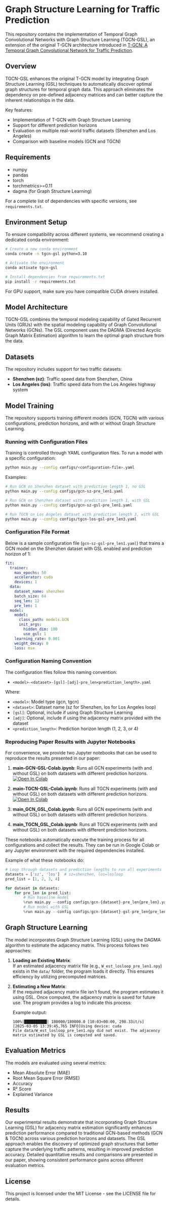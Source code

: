 # Graph Structure Learning for Traffic Prediction

This repository contains the implementation of Temporal Graph Convolutional Networks with Graph Structure Learning (TGCN-GSL), an extension of the original T-GCN architecture introduced in [T-GCN: A Temporal Graph Convolutional Network for Traffic Prediction](https://arxiv.org/abs/1811.05320).

## Overview

TGCN-GSL enhances the original T-GCN model by integrating Graph Structure Learning (GSL) techniques to automatically discover optimal graph structures for temporal graph data. This approach eliminates the dependency on pre-defined adjacency matrices and can better capture the inherent relationships in the data.

Key features:
- Implementation of T-GCN with Graph Structure Learning
- Support for different prediction horizons
- Evaluation on multiple real-world traffic datasets (Shenzhen and Los Angeles)
- Comparison with baseline models (GCN and TGCN)

## Requirements

* numpy
* pandas
* torch
* torchmetrics>=0.11
* dagma (for Graph Structure Learning)

For a complete list of dependencies with specific versions, see `requirements.txt`.

## Environment Setup

To ensure compatibility across different systems, we recommend creating a dedicated conda environment:

```bash
# Create a new conda environment
conda create -n tgcn-gsl python=3.10

# Activate the environment
conda activate tgcn-gsl

# Install dependencies from requirements.txt
pip install -r requirements.txt
```

For GPU support, make sure you have compatible CUDA drivers installed.

## Model Architecture

TGCN-GSL combines the temporal modeling capability of Gated Recurrent Units (GRUs) with the spatial modeling capability of Graph Convolutional Networks (GCNs). The GSL component uses the DAGMA (Directed Acyclic Graph Matrix Estimation) algorithm to learn the optimal graph structure from the data.

## Datasets

The repository includes support for two traffic datasets:
- **Shenzhen (sz)**: Traffic speed data from Shenzhen, China
- **Los Angeles (los)**: Traffic speed data from the Los Angeles highway system

## Model Training

The repository supports training different models (GCN, TGCN) with various configurations, prediction horizons, and with or without Graph Structure Learning.

### Running with Configuration Files

Training is controlled through YAML configuration files. To run a model with a specific configuration:

```bash
python main.py --config configs/<configuration-file>.yaml
```

Examples:
```bash
# Run GCN on Shenzhen dataset with prediction length 1, no GSL
python main.py --config configs/gcn-sz-pre_len1.yaml

# Run GCN on Shenzhen dataset with prediction length 1, with GSL
python main.py --config configs/gcn-sz-gsl-pre_len1.yaml

# Run TGCN on Los Angeles dataset with prediction length 3, with GSL
python main.py --config configs/tgcn-los-gsl-pre_len3.yaml
```

### Configuration File Format

Below is a sample configuration file (`gcn-sz-gsl-pre_len1.yaml`) that trains a GCN model on the Shenzhen dataset with GSL enabled and prediction horizon of 1:

```yaml
fit:
  trainer:
    max_epochs: 50
    accelerator: cuda
    devices: 1
  data:
    dataset_name: shenzhen
    batch_size: 64
    seq_len: 12
    pre_len: 1
  model:
    model:
      class_path: models.GCN
      init_args:
        hidden_dim: 100
        use_gsl: 1
    learning_rate: 0.001
    weight_decay: 0
    loss: mse
```

### Configuration Naming Convention

The configuration files follow this naming convention:
* `<model>-<dataset>-[gsl]-[adj]-pre_len<prediction_length>.yaml`

Where:
- `<model>`: Model type (gcn, tgcn)
- `<dataset>`: Dataset name (sz for Shenzhen, los for Los Angeles loop)
- `[gsl]`: Optional, include if using Graph Structure Learning
- `[adj]`: Optional, include if using the adjacency matrix provided with the dataset
- `<prediction_length>`: Prediction horizon length (1, 2, 3, or 4)

### Reproducing Paper Results with Jupyter Notebooks

For convenience, we provide two Jupyter notebooks that can be used to reproduce the results presented in our paper:
1. **main-GCN-GSL-Colab.ipynb**: Runs all GCN experiments (with and without GSL) on both datasets with different prediction horizons.
   [![Open In Colab](https://colab.research.google.com/assets/colab-badge.svg)](https://colab.research.google.com/github/mamintoosi/TGCN-GSL-PyTorch/blob/main/main-GCN-GSL-Colab.ipynb)

2. **main-TGCN-GSL-Colab.ipynb**: Runs all TGCN experiments (with and without GSL) on both datasets with different prediction horizons.
   [![Open In Colab](https://colab.research.google.com/assets/colab-badge.svg)](https://colab.research.google.com/github/mamintoosi/TGCN-GSL-PyTorch/blob/main/main-TGCN-GSL-Colab.ipynb)

1. **main_GCN_GSL_Colab.ipynb**: Runs all GCN experiments (with and without GSL) on both datasets with different prediction horizons.

2. **main_TGCN_GSL_Colab.ipynb**: Runs all TGCN experiments (with and without GSL) on both datasets with different prediction horizons.

These notebooks automatically execute the training process for all configurations and collect the results. They can be run in Google Colab or any Jupyter environment with the required dependencies installed.

Example of what these notebooks do:
```python
# Loop through datasets and prediction lengths to run all experiments
datasets = ['sz', 'los']  # sz=shenzhen, los=losloop
pred_list = [1, 2, 3, 4]

for dataset in datasets:
    for pre_len in pred_list:
        # Run baseline model
        %run main.py --config configs/gcn-{dataset}-pre_len{pre_len}.yaml
        # Run model with GSL
        %run main.py --config configs/gcn-{dataset}-gsl-pre_len{pre_len}.yaml
```

## Graph Structure Learning

The model incorporates Graph Structure Learning (GSL) using the DAGMA algorithm to estimate the adjacency matrix. This process follows two approaches:

1. **Loading an Existing Matrix**:  
   If an estimated adjacency matrix file (e.g., `W_est_losloop_pre_len1.npy`) exists in the `data/` folder, the program loads it directly. This ensures efficiency by utilizing precomputed matrices.

2. **Estimating a New Matrix**:  
   If the required adjacency matrix file isn't found, the program estimates it using GSL. Once computed, the adjacency matrix is saved for future use. The program provides a log to indicate this process:

   Example output:
   ```
   100%|██████████| 180000/180000.0 [10:03<00:00, 298.33it/s]  
   [2025-03-05 13:39:45,765 INFO]Using device: cuda
   File data/W_est_losloop_pre_len1.npy did not exist. The adjacency matrix estimated by GSL is computed and saved.
   ```

## Evaluation Metrics

The models are evaluated using several metrics:
- Mean Absolute Error (MAE)
- Root Mean Square Error (RMSE)
- Accuracy
- R² Score
- Explained Variance

## Results

Our experimental results demonstrate that incorporating Graph Structure Learning (GSL) for adjacency matrix estimation significantly enhances prediction performance compared to traditional GCN-based methods (GCN & TGCN) across various prediction horizons and datasets. The GSL approach enables the discovery of optimized graph structures that better capture the underlying traffic patterns, resulting in improved prediction accuracy. Detailed quantitative results and comparisons are presented in our paper, showing consistent performance gains across different evaluation metrics.

## License

This project is licensed under the MIT License - see the LICENSE file for details.
